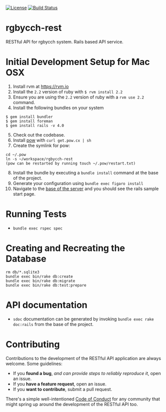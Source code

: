 [![License](http://img.shields.io/badge/license-MIT-green.svg?style=flat)](https://github.com/rgbycch/rgbycch-rest/blob/master/LICENSE)
[![Build Status](https://img.shields.io/travis/rgbycch/rgbycch-rest/master.svg?style=flat)](https://travis-ci.org/rgbycch/rgbycch-rest)

# rgbycch-rest
RESTful API for rgbycch system. Rails based API service.

# Initial Development Setup for Mac OSX
1. Install rvm at https://rvm.io
2. Install the `2.2` version of ruby with ```$ rvm install 2.2```
3. Ensure you are using the `2.2` version of ruby with a ```rvm use 2.2``` command.
4. Install the following bundles on your system
```
$ gem install bundler
$ gem install foreman
$ gem install rails -v 4.0
```
5. Check out the codebase.
6. Install [pow](http://pow.cx) with ```curl get.pow.cx | sh```
7. Create the symlink for pow:
```
cd ~/.pow
ln -s ~/workspace/rgbycch-rest
(pow can be restarted by running touch ~/.pow/restart.txt)
```
8. Install the bundle by executing a ```bundle install``` command at the base of the project.
9. Generate your configuration using ```bundle exec figaro install```
10. Navigate to the [base of the server](http://rgbycch-rest.dev:3000) and you should see the rails sample start page.

# Running Tests
- ```bundle exec rspec spec```

# Creating and Recreating the Database
```
rm db/*.sqlite3
bundle exec bin/rake db:create
bundle exec bin/rake db:migrate
bundle exec bin/rake db:test:prepare
```

# API documentation
- `sdoc` documentation can be generated by invoking ```bundle exec rake doc:rails``` from the base of the project.

# Contributing
Contributions to the development of the RESTful API application are always welcome. Some guidelines:
- If you **found a bug**, _and can provide steps to reliably reproduce it_, open an issue.
- If you **have a feature request**, open an issue.
- If you **want to contribute**, submit a pull request.

There's a simple well-intentioned [Code of Conduct](http://contributor-covenant.org/version/1/2/0/code_of_conduct.txt) for any community that might spring up around the development of the RESTful API too.